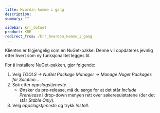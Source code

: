 ```yaml
---
title: Hvordan komme i gang
description: 
summary: ""

sidebar: krr_dotnet
product: KRR
redirect_from: /krr_hvordan_komme_i_gang
---
```


Klienten er tilgjengelig som en NuGet-pakke. Denne vil oppdateres jevnlig etter hvert som ny funksjonalitet legges til.

For å installere NuGet-pakken, gjør følgende:

1. Velg _TOOLS -> NuGet Package Manager -> Manage Nuget Packages for Solution..._
2. Søk etter _oppslagstjeneste_.
	* Ønsker du pre-release, må du sørge for at det står _Include Prerelease_ i drop-down menyen rett over søkeresuløtatene (der det står _Stable Only_).
3. Velg _oppslagstjeneste_ og trykk _Install_.
